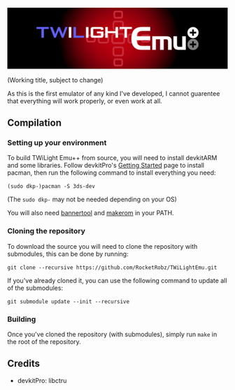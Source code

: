 <p align="center">
 <img src="https://github.com/RocketRobz/TWiLightEmu/blob/master/resources/banner.png"><br>
</p>
(Working title, subject to change)

As this is the first emulator of any kind I've developed, I cannot guarentee that everything will work properly, or even work at all.

## Compilation

### Setting up your environment

To build TWiLight Emu++ from source, you will need to install devkitARM and some libraries. Follow devkitPro's [Getting Started](https://devkitpro.org/wiki/Getting_Started) page to install pacman, then run the following command to install everything you need:
```
(sudo dkp-)pacman -S 3ds-dev
```
(The `sudo dkp-` may not be needed depending on your OS)

You will also need [bannertool](https://github.com/Steveice10/bannertool/releases/latest) and [makerom](https://github.com/profi200/Project_CTR/releases/latest) in your PATH.

### Cloning the repository

To download the source you will need to clone the repository with submodules, this can be done by running:
```
git clone --recursive https://github.com/RocketRobz/TWiLightEmu.git
```

If you've already cloned it, you can use the following command to update all of the submodules:
```
git submodule update --init --recursive
```

### Building

Once you've cloned the repository (with submodules), simply run `make` in the root of the repository.

## Credits
* devkitPro: libctru